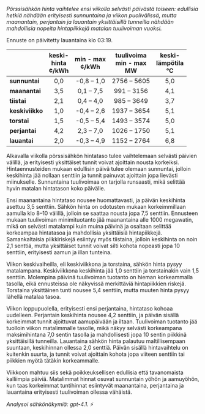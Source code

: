 *Pörssisähkön hinta vaihtelee ensi viikolla selvästi päivästä toiseen: edullisia hetkiä nähdään erityisesti sunnuntaina ja viikon puolivälissä, mutta maanantain, perjantain ja lauantain yksittäisillä tunneilla nähdään mahdollisia nopeita hintapiikkejä matalan tuulivoiman vuoksi.*

Ennuste on päivitetty lauantaina klo 03:19.

|           | keski-<br>hinta<br>¢/kWh | min - max<br>¢/kWh | tuulivoima<br>min - max<br>MW | keski-<br>lämpötila<br>°C |
|:----------|:----------------:|:----------------:|:--------------------:|:------------------:|
| **sunnuntai**   |      0,0           |   -0,8 – 1,0      |  2756 – 5605         |       5,0          |
| **maanantai**   |      3,5           |    0,1 – 7,5      |   991 – 3156         |       4,1          |
| **tiistai**     |      2,1           |    0,4 – 4,0      |   985 – 3649         |       3,7          |
| **keskiviikko** |      1,0           |   -0,4 – 2,6      |  1937 – 3654         |       5,1          |
| **torstai**     |      1,5           |   -0,5 – 5,4      |  1493 – 3574         |       5,0          |
| **perjantai**   |      4,2           |    2,3 – 7,0      |  1026 – 1750         |       5,1          |
| **lauantai**    |      2,0           |   -0,3 – 4,9      |  1152 – 2764         |       6,8          |

Alkavalla viikolla pörssisähkön hintataso tulee vaihtelemaan selvästi päivien välillä, ja erityisesti yksittäiset tunnit voivat ajoittain nousta korkeiksi. Hintaennusteiden mukaan edullisin päivä tulee olemaan sunnuntai, jolloin keskihinta jää nollaan senttiin ja tunnit painuvat ajoittain jopa lievästi miinukselle. Sunnuntaina tuulivoimaa on tarjolla runsaasti, mikä selittää hyvin matalan hintatason koko päivälle.

Ensi maanantaina hintataso nousee huomattavasti, ja päivän keskihinta asettuu 3,5 senttiin. Sähkön hinta on odotusten mukaan korkeimmillaan aamulla klo 8–10 välillä, jolloin se saattaa nousta jopa 7,5 senttiin. Ennusteen mukaan tuulivoiman minimituotanto jää maanantaina alle 1000 megawatin, mikä on selvästi matalampi kuin muina päivinä ja osaltaan selittää korkeampaa hintatasoa ja mahdollisia yksittäisiä hintapiikkejä. Samankaltaisia piikkiriskejä esiintyy myös tiistaina, jolloin keskihinta on noin 2,1 senttiä, mutta yksittäiset tunnit voivat silti kohota nopeasti jopa 10 senttiin, erityisesti aamun ja illan tunteina.

Viikon keskivaiheilla, eli keskiviikkona ja torstaina, sähkön hinta pysyy matalampana. Keskiviikkona keskihinta jää 1,0 senttiin ja torstainakin vain 1,5 senttiin. Molempina päivinä tuulivoiman tuotanto on hieman korkeammalla tasolla, eikä ennusteissa ole näkyvissä merkittäviä hintapiikkien riskejä. Torstaina yksittäinen tunti nousee 5,4 senttiin, mutta muuten hinta pysyy lähellä matalaa tasoa.

Viikon loppupuolella, erityisesti ensi perjantaina, hintataso kohoaa uudelleen. Perjantain keskihinta nousee 4,2 senttiin, ja päivän sisällä korkeimmat tunnit ajoittuvat aamupäivään ja iltaan. Tuulivoiman tuotanto jää tuolloin viikon matalimmalle tasolle, mikä näkyy selvästi korkeampana maksimihintana 7,0 sentin tasolla ja mahdollisesti jopa 10 sentin piikkinä yksittäisillä tunneilla. Lauantaina sähkön hinta palautuu maltillisempaan suuntaan, keskihinnan ollessa 2,0 senttiä. Päivän sisällä hintavaihtelu on kuitenkin suurta, ja tunnit voivat ajoittain kohota jopa viiteen senttiin tai piikkien myötä tätäkin korkeammalle.

Viikkoon mahtuu siis sekä poikkeuksellisen edullisia että tavanomaista kalliimpia päiviä. Matalimmat hinnat osuvat sunnuntain yöhön ja aamuyöhön, kun taas korkeimmat tuntihinnat esiintyvät maanantaina, perjantaina ja lauantaina erityisesti tuulivoiman ollessa vähäistä.

*Analysoi sähkönäkymiä: gpt-4.1.* ⚡
